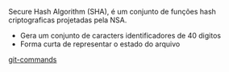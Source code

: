 Secure Hash Algorithm (SHA), é um conjunto de funções hash criptograficas projetadas pela NSA.

- Gera um conjunto de caracters identificadores de 40 digitos
- Forma curta de representar o estado do arquivo

[git-commands](https://github.com/IvanilsoDaSilva/git-commands)
